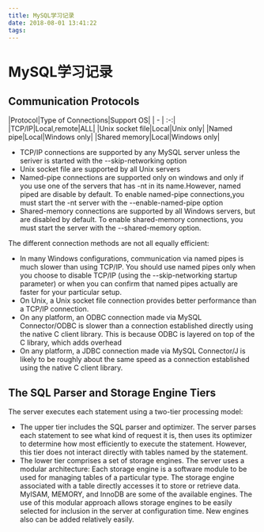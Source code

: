 ```yaml
---
title: MySQL学习记录
date: 2018-08-01 13:41:22
tags:
---
```


# MySQL学习记录

##  Communication Protocols
|Protocol|Type of Connections|Support OS|
| - | :-:|
|TCP/IP|Local,remote|ALL|
|Unix socket file|Local|Unix only|
|Named pipe|Local|Windows only|
|Shared memory|Local|Windows only|

* TCP/IP connections are supported by any MySQL server unless the seriver is started with the --skip-networking option
* Unix socket file are supported by all Unix servers
* Named-pipe connections are supported only on windows and only if you use one of the servers that has -nt in its name.However, named piped are disable by default. To enable named-pipe connections,you must start the -nt server with the --enable-named-pipe option
* Shared-memory connections are supported by all Windows servers, but are disabled by default. To enable shared-memory connections, you must start the server with the --shared-memory option.

The different connection methods are not all equally efficient:
* In many Windows configurations, communication via named pipes is much slower than using TCP/IP. You should use named pipes only when you choose to disable TCP/IP (using the --skip-networking startup parameter) or when you can confirm that named pipes actually are faster for your particular setup.
* On Unix, a Unix socket file connection provides better performance than a TCP/IP connection.
* On any platform, an ODBC connection made via MySQL Connector/ODBC is slower than a connection established directly using the native C client library. This is because ODBC is layered on top of the C library, which adds overhead
* On any platform, a JDBC connection made via MySQL Connector/J is likely to be roughly about the same speed as a connection established using the native C client library.

## The SQL Parser and Storage Engine Tiers
The server executes each statement using a two-tier processing model:
* The upper tier includes the SQL parser and optimizer. The server parses each statement to see what kind of request it is, then uses its optimizer to determine how most efficiently to execute the statement. However, this tier does not interact directly with tables named by the statement.
* The lower tier comprises a set of storage engines. The server uses a modular architecture: Each storage engine is a software module to be used for managing tables of a particular type. The storage engine associated with a table directly accesses it to store or retrieve data. MyISAM, MEMORY, and InnoDB are some of the available engines. The use of this modular approach allows storage engines to be easily selected for inclusion in the server at configuration time. New engines also can be added relatively easily.
